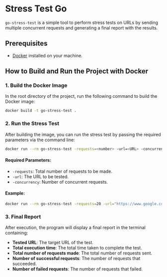 # Stress Test Go

`go-stress-test` is a simple tool to perform stress tests on URLs by sending multiple concurrent requests and generating a final report with the results.

## Prerequisites

- [Docker](https://www.docker.com/) installed on your machine.

## How to Build and Run the Project with Docker

### 1. Build the Docker Image

In the root directory of the project, run the following command to build the Docker image:

```bash
docker build -t go-stress-test .
```

### 2. Run the Stress Test

After building the image, you can run the stress test by passing the required parameters via the command line:

```bash
docker run --rm go-stress-test -requests=<number> -url=<URL> -concurrency=<number>
```

#### Required Parameters:
- `-requests`: Total number of requests to be made.
- `-url`: The URL to be tested.
- `-concurrency`: Number of concurrent requests.

#### Example:
```bash
docker run --rm go-stress-test -requests=20 -url="https://www.google.com" -concurrency=5
```

### 3. Final Report

After execution, the program will display a final report in the terminal containing:
- **Tested URL**: The target URL of the test.
- **Total execution time**: The total time taken to complete the test.
- **Total number of requests made**: The total number of requests sent.
- **Number of successful requests**: The number of requests that succeeded.
- **Number of failed requests**: The number of requests that failed.

